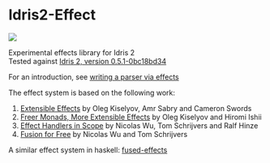 # Idris2-Effect
[![](https://github.com/Russoul/Idris2-Effect/workflows/Ubuntu/badge.svg)](https://github.com/Russoul/Idris2-Effect/actions?query=workflow%3A"Ubuntu")

Experimental effects library for Idris 2
<BR>Tested against [Idris 2, version 0.5.1-0bc18bd34](https://github.com/idris-lang/Idris2/tree/0bc18bd34a53824cafa5a72d7790ca380648636a)

For an introduction, see [writing a parser via effects](/docs/example-parser.md)

The effect system is based on the following work:
 1. [Extensible Effects](http://okmij.org/ftp/Haskell/extensible/exteff.pdf) by Oleg Kiselyov, Amr Sabry and Cameron Swords
 2. [Freer Monads, More Extensible Effects](http://okmij.org/ftp/Haskell/extensible/more.pdf) by Oleg Kiselyov and Hiromi Ishii
 3. [Effect Handlers in Scope](http://www.cs.ox.ac.uk/people/nicolas.wu/papers/Scope.pdf) by Nicolas Wu, Tom Schrijvers and Ralf Hinze
 4. [Fusion for Free](https://people.cs.kuleuven.be/~tom.schrijvers/Research/papers/mpc2015.pdf) by Nicolas Wu and Tom Schrijvers

A similar effect system in haskell: [fused-effects](https://github.com/fused-effects/fused-effects)
